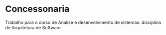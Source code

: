 # Concessonaria
Trabalho para o curso de Analise e desenvolvimento de sistemas: disciplina de Arquitetura de Software
